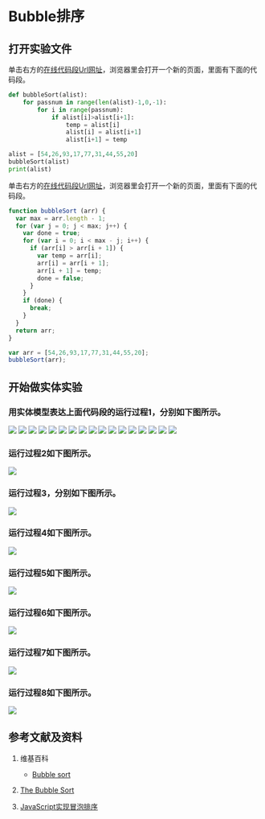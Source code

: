# Bubble排序

## 打开实验文件

单击右方的[在线代码段Url网址](http://www.pythontutor.com/live.html#code=def%20bubbleSort%28alist%29%3A%0A%20%20%20%20for%20passnum%20in%20range%28len%28alist%29-1,0,-1%29%3A%0A%20%20%20%20%20%20%20%20for%20i%20in%20range%28passnum%29%3A%0A%20%20%20%20%20%20%20%20%20%20%20%20if%20alist%5Bi%5D%3Ealist%5Bi%2B1%5D%3A%0A%20%20%20%20%20%20%20%20%20%20%20%20%20%20%20%20temp%20%3D%20alist%5Bi%5D%0A%20%20%20%20%20%20%20%20%20%20%20%20%20%20%20%20alist%5Bi%5D%20%3D%20alist%5Bi%2B1%5D%0A%20%20%20%20%20%20%20%20%20%20%20%20%20%20%20%20alist%5Bi%2B1%5D%20%3D%20temp%0A%0Aalist%20%3D%20%5B54,26,93,17,77,31,44,55,20%5D%0AbubbleSort%28alist%29%0Aprint%28alist%29&cumulative=false&curInstr=86&heapPrimitives=nevernest&mode=display&origin=opt-live.js&py=3&rawInputLstJSON=%5B%5D&textReferences=false)，浏览器里会打开一个新的页面，里面有下面的代码段。

```python
def bubbleSort(alist):
    for passnum in range(len(alist)-1,0,-1):
        for i in range(passnum):
            if alist[i]>alist[i+1]:
                temp = alist[i]
                alist[i] = alist[i+1]
                alist[i+1] = temp

alist = [54,26,93,17,77,31,44,55,20]
bubbleSort(alist)
print(alist)
```

单击右方的[在线代码段Url网址](http://www.pythontutor.com/live.html#code=function%20bubbleSort%20%28arr%29%20%7B%0A%20%20var%20max%20%3D%20arr.length%20-%201%3B%0A%20%20for%20%28var%20j%20%3D%200%3B%20j%20%3C%20max%3B%20j%2B%2B%29%20%7B%0A%20%20%20%20var%20done%20%3D%20true%3B%0A%20%20%20%20for%20%28var%20i%20%3D%200%3B%20i%20%3C%20max%20-%20j%3B%20i%2B%2B%29%20%7B%0A%20%20%20%20%20%20if%20%28arr%5Bi%5D%20%3E%20arr%5Bi%20%2B%201%5D%29%20%7B%0A%20%20%20%20%20%20%20%20var%20temp%20%3D%20arr%5Bi%5D%3B%0A%20%20%20%20%20%20%20%20arr%5Bi%5D%20%3D%20arr%5Bi%20%2B%201%5D%3B%0A%20%20%20%20%20%20%20%20arr%5Bi%20%2B%201%5D%20%3D%20temp%3B%0A%20%20%20%20%20%20%20%20done%20%3D%20false%3B%0A%20%20%20%20%20%20%7D%0A%20%20%20%20%7D%0A%20%20%20%20if%20%28done%29%20%7B%0A%20%20%20%20%20%20break%3B%0A%20%20%20%20%7D%0A%20%20%7D%0A%20%20return%20arr%3B%0A%7D%0A%0Avar%20arr%20%3D%20%5B54,26,93,17,77,31,44,55,20%5D%3B%0AbubbleSort%28arr%29%3B%0A&cumulative=false&curInstr=242&heapPrimitives=nevernest&mode=display&origin=opt-live.js&py=js&rawInputLstJSON=%5B%5D&textReferences=false)，浏览器里会打开一个新的页面，里面有下面的代码段。

```javascript
function bubbleSort (arr) {
  var max = arr.length - 1;
  for (var j = 0; j < max; j++) {
    var done = true;
    for (var i = 0; i < max - j; i++) {
      if (arr[i] > arr[i + 1]) {
        var temp = arr[i];
        arr[i] = arr[i + 1];
        arr[i + 1] = temp;
        done = false;
      }
    }
    if (done) {
      break;
    }
  }
  return arr;
}

var arr = [54,26,93,17,77,31,44,55,20];
bubbleSort(arr);
```

## 开始做实体实验

### 用实体模型表达上面代码段的运行过程1，分别如下图所示。

![](/images/理解基本的算法/Bubble排序/1a1.jpg)
![](/images/理解基本的算法/Bubble排序/1a2.jpg)
![](/images/理解基本的算法/Bubble排序/1a3.jpg)
![](/images/理解基本的算法/Bubble排序/1a4.jpg)
![](/images/理解基本的算法/Bubble排序/1a5.jpg)
![](/images/理解基本的算法/Bubble排序/1a6.jpg)
![](/images/理解基本的算法/Bubble排序/1a7.jpg)
![](/images/理解基本的算法/Bubble排序/1a8.jpg)
![](/images/理解基本的算法/Bubble排序/1a9.jpg)
![](/images/理解基本的算法/Bubble排序/1a10.jpg)
![](/images/理解基本的算法/Bubble排序/1a11.jpg)
![](/images/理解基本的算法/Bubble排序/1a12.jpg)
![](/images/理解基本的算法/Bubble排序/1a13.jpg)
![](/images/理解基本的算法/Bubble排序/1a14.jpg)
![](/images/理解基本的算法/Bubble排序/1a15.jpg)
![](/images/理解基本的算法/Bubble排序/1a16.jpg)
![](/images/理解基本的算法/Bubble排序/1a17.jpg)

### 运行过程2如下图所示。

![](/images/理解基本的算法/Bubble排序/2a1.jpg)

### 运行过程3，分别如下图所示。

![](/images/理解基本的算法/Bubble排序/3a1.jpg)


### 运行过程4如下图所示。

![](/images/理解基本的算法/Bubble排序/4a1.jpg)

### 运行过程5如下图所示。

![](/images/理解基本的算法/Bubble排序/5a1.jpg)

### 运行过程6如下图所示。

![](/images/理解基本的算法/Bubble排序/6a1.jpg)

### 运行过程7如下图所示。

![](/images/理解基本的算法/Bubble排序/7a1.jpg)

### 运行过程8如下图所示。

![](/images/理解基本的算法/Bubble排序/8a1.jpg)

## 参考文献及资料

1. 维基百科
	- [Bubble sort](https://en.wikipedia.org/wiki/Bubble_sort) 

2. [The Bubble Sort](https://runestone.academy/runestone/books/published/pythonds/SortSearch/TheBubbleSort.html) 
3. [JavaScript实现冒泡排序](https://blog.csdn.net/fe_dev/article/details/79600448) 

